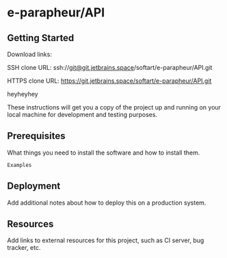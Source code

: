 # e-parapheur/API



## Getting Started

Download links:

SSH clone URL: ssh://git@git.jetbrains.space/softart/e-parapheur/API.git

HTTPS clone URL: https://git.jetbrains.space/softart/e-parapheur/API.git

heyheyhey

These instructions will get you a copy of the project up and running on your local machine for development and testing purposes.

## Prerequisites

What things you need to install the software and how to install them.

```
Examples
```

## Deployment

Add additional notes about how to deploy this on a production system.

## Resources

Add links to external resources for this project, such as CI server, bug tracker, etc.
